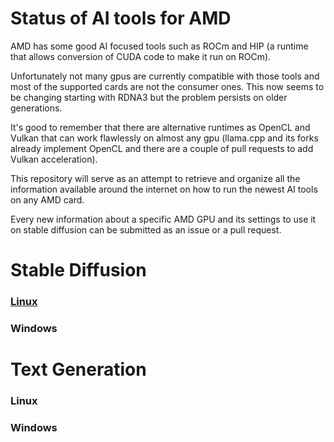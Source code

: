 # Status of AI tools for AMD
AMD has some good AI focused tools such as ROCm and HIP (a runtime that allows conversion of CUDA code to make it run on ROCm).

Unfortunately not many gpus are currently compatible with those tools and most of the supported cards are not the consumer ones. This now seems to be changing starting with RDNA3 but the problem persists on older generations.

It's good to remember that there are alternative runtimes as OpenCL and Vulkan that can work flawlessly on almost any gpu (llama.cpp and its forks already implement OpenCL and there are a couple of pull requests to add Vulkan acceleration).

This repository will serve as an attempt to retrieve and organize all the information available around the internet on how to run the newest AI tools on any AMD card.

Every new information about a specific AMD GPU and its settings to use it on stable diffusion can be submitted as an issue or a pull request.

# Stable Diffusion
### [Linux](https://github.com/DaniAndTheWeb/sd-data-amd-gpu/blob/main/HSA_GFX_VERSION.MD)
### Windows

# Text Generation
### Linux
### Windows


